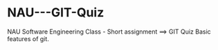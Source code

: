 # NAU---GIT-Quiz
NAU Software Engineering Class - Short assignment ==> GIT Quiz
Basic features of git. 
